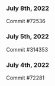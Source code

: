 ### July 8th, 2022

Commit #72536

### July 5th, 2022

Commit #314353


### July 4th, 2022

Commit #72281
